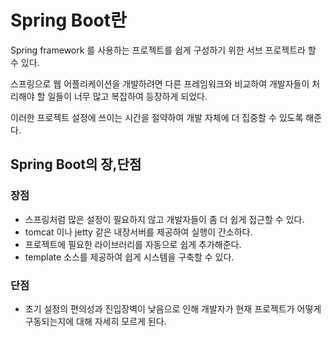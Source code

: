 # Spring Boot란

Spring framework 를 사용하는 프로젝트를 쉽게 구성하기 위한 서브 프로젝트라 할 수 있다.

스프링으로 웹 어플리케이션을 개발하려면 다른 프레임워크와 비교하여 개발자들이 처리해야 할 일들이 너무 많고 복잡하여 등장하게 되었다.

이러한 프로젝트 설정에 쓰이는 시간을 절약하여 개발 자체에 더 집중할 수 있도록 해준다.

## Spring Boot의 장,단점

### 장점

- 스프링처럼 많은 설정이 필요하지 않고 개발자들이 좀 더 쉽게 접근할 수 있다.
- tomcat 이나 jetty 같은 내장서버를 제공하여 실행이 간소하다.
- 프로젝트에 필요한 라이브러리를 자동으로 쉽게 추가해준다.
- template 소스를 제공하여 쉽게 시스템을 구축할 수 있다.

### 단점

* 초기 설정의 편의성과 진입장벽이 낮음으로 인해 개발자가 현재 프로젝트가 어떻게 구동되는지에 대해 자세히 모르게 된다.





